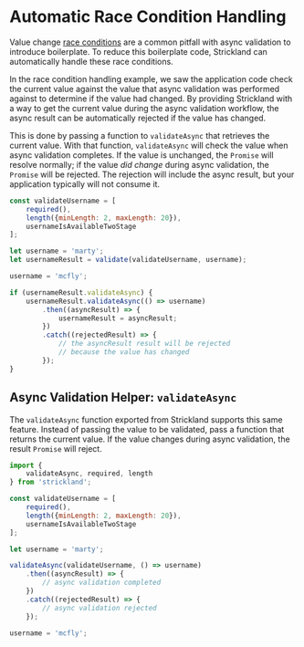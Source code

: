 # Automatic Race Condition Handling

Value change [race conditions](./RaceConditions.md) are a common pitfall with async validation to introduce boilerplate. To reduce this boilerplate code, Strickland can automatically handle these race conditions.

In the race condition handling example, we saw the application code check the current value against the value that async validation was performed against to determine if the value had changed. By providing Strickland with a way to get the current value during the async validation workflow, the async result can be automatically rejected if the value has changed.

This is done by passing a function to `validateAsync` that retrieves the current value. With that function, `validateAsync` will check the value when async validation completes. If the value is unchanged, the `Promise` will resolve normally; if the value _did change_ during async validation, the `Promise` will be rejected. The rejection will include the async result, but your application typically will not consume it.

``` jsx
const validateUsername = [
    required(),
    length({minLength: 2, maxLength: 20}),
    usernameIsAvailableTwoStage
];

let username = 'marty';
let usernameResult = validate(validateUsername, username);

username = 'mcfly';

if (usernameResult.validateAsync) {
    usernameResult.validateAsync(() => username)
        .then((asyncResult) => {
            usernameResult = asyncResult;
        })
        .catch((rejectedResult) => {
            // the asyncResult result will be rejected
            // because the value has changed
        });
}
```

## Async Validation Helper: `validateAsync`

The `validateAsync` function exported from Strickland supports this same feature. Instead of passing the value to be validated, pass a function that returns the current value. If the value changes during async validation, the result `Promise` will reject.

``` jsx
import {
    validateAsync, required, length
} from 'strickland';

const validateUsername = [
    required(),
    length({minLength: 2, maxLength: 20}),
    usernameIsAvailableTwoStage
];

let username = 'marty';

validateAsync(validateUsername, () => username)
    .then((asyncResult) => {
        // async validation completed
    })
    .catch((rejectedResult) => {
        // async validation rejected
    });

username = 'mcfly';
```
